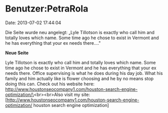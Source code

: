 Benutzer:PetraRola
==================

Date: 2013-07-02 17:44:04

Die Seite wurde neu angelegt: „Lyle Tillotson is exactly who call him
and totally loves which name. Some time ago he chose to exist in Vermont
and he has everything that your ex needs there...."

**Neue Seite**

<div>

Lyle Tillotson is exactly who call him and totally loves which name.
Some time ago he chose to exist in Vermont and he has everything that
your ex needs there. Office supervising is what he does during his day
job. What his family and him actually like is flower choosing and he by
no means stop doing this can. Check out his website here:
http://www.houstonseocompany1.com/houston-search-engine-optimization/\<br\>\<br\>Also
visit my site:
\[http://www.houstonseocompany1.com/houston-search-engine-optimization/
houston search engine optimization\]

</div>
